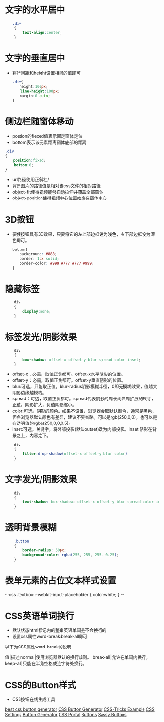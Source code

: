 # 文字的水平居中

```css
　　.div
    {
        text-align:center;
    }
```

# 文字的垂直居中

* 将行间距和height设置相同的值即可

```css
　　.div{
　　　　height:100px;
       line-height:100px;
　　　　margin:0 auto;
　　}
```

# 侧边栏随窗体移动

* postion的fiexed值表示固定窗体定位
* bottom表示该元素距离窗体底部的距离

```css
.div
{
　  position:fixed;
    bottom:0;
}
```



* url路径使用正斜杠/
* 背景图片的路径值是相对该css文件的相对路径
* object-fit使得视频能够自动拉伸并覆盖全部窗体
* object-position使得视频中心位置始终在窗体中心

# 3D按钮

* 要使按钮具有3D效果，只要将它的左上部边框设为浅色，右下部边框设为深色即可。

```css
　　button{
　　　　background: #888;
　　　　border: 1px solid;
　　　　border-color: #999 #777 #777 #999;
　　}
```

# 隐藏标签

```css
    div
    {
        display:none;
    }
```

# 标签发光/阴影效果

```css
    div
    {
        box-shadow: offset-x offset-y blur spread color inset;
    }
```

* offset-x：必需，取值正负都可。offset-x水平阴影的位置。
* offset-y：必需，取值正负都可。offset-y垂直阴影的位置。
* blur:可选，只能取正值。blur-radius阴影模糊半径，0即无模糊效果，值越大阴影边缘越模糊。
* spread：可选，取值正负都可。spread代表阴影的周长向四周扩展的尺寸，正值，阴影扩大，负值阴影缩小。
* color:可选。阴影的颜色。如果不设置，浏览器会取默认颜色，通常是黑色，但各浏览器默认颜色有差异，建议不要省略。可以是rgb(250,0,0)，也可以是有透明值的rgba(250,0,0,0.5)。
* inset:可选。关键字，将外部投影(默认outset)改为内部投影。inset 阴影在背景之上，内容之下。

```css
    div
    {
        filter:drop-shadow(offset-x offset-y blur color)
    }
```

# 文字发光/阴影效果

```css
    div
    {
        text-shadow: box-shadow: offset-x offset-y blur spread color inset;
    }
```

# 透明背景模糊

```css
    .button
    {
        border-radius: 50px;
        background-color: rgba(255, 255, 255, 0.25);
    }
```

# 表单元素的占位文本样式设置

···css
    .textbox::-webkit-input-placeholder
    {
        color:white;
    }
···

# CSS英语单词换行

* 默认状态html标记内的整串英语单词是不会换行的
* 设置css属性word-break:break-all即可

以下为CSS属性word-break的说明

值|描述
normal|使用浏览器默认的换行规则。
break-all|允许在单词内换行。
keep-all|只能在半角空格或连字符处换行。

# CSS的Button样式

* CSS按钮在线生成工具

[best css button generator](https://www.bestcssbuttongenerator.com/)
[CSS Button Generator](https://css3buttongenerator.com/)
[CSS-Tricks Example](https://css-tricks.com/examples/ButtonMaker/)
[CSS Settings](http://www.cssdrive.com/css3button/)
[Button Generator](https://www.cssbuttongenerator.com/)
[CSS Portal](https://www.cssportal.com/css3-button-generator/)
[Buttons](https://unicorn-ui.com/buttons/builder/)
[Sassy Buttons](http://jaredhardy.com/sassy-buttons/)